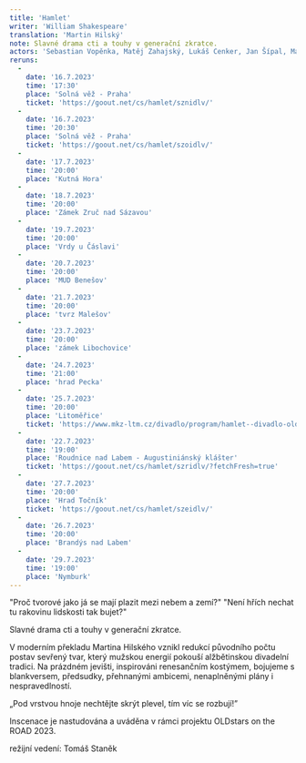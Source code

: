```yaml
---
title: 'Hamlet'
writer: 'William Shakespeare'
translation: 'Martin Hilský'
note: Slavné drama cti a touhy v generační zkratce.
actors: 'Sebastian Vopěnka, Matěj Zahajský, Lukáš Cenker, Jan Šípal, Matouš Košař a Cyril Janeček'
reruns:
  -
    date: '16.7.2023'
    time: '17:30'
    place: 'Solná věž - Praha'
    ticket: 'https://goout.net/cs/hamlet/sznidlv/'
  -  
    date: '16.7.2023'
    time: '20:30'
    place: 'Solná věž - Praha'
    ticket: 'https://goout.net/cs/hamlet/szoidlv/'
  -  
    date: '17.7.2023'
    time: '20:00'
    place: 'Kutná Hora'
  -
    date: '18.7.2023'
    time: '20:00'
    place: 'Zámek Zruč nad Sázavou' 
  -
    date: '19.7.2023'
    time: '20:00'
    place: 'Vrdy u Čáslavi'
  -
    date: '20.7.2023'
    time: '20:00'
    place: 'MUD Benešov'
  -
    date: '21.7.2023'
    time: '20:00'
    place: 'tvrz Malešov'
  -
    date: '23.7.2023'
    time: '20:00'
    place: 'zámek Libochovice'
  -
    date: '24.7.2023'
    time: '21:00'
    place: 'hrad Pecka'  
  -
    date: '25.7.2023'
    time: '20:00'
    place: 'Litoměřice'
    ticket: 'https://www.mkz-ltm.cz/divadlo/program/hamlet--divadlo-oldstars-5425.html?rez=17842'
  -
    date: '22.7.2023'
    time: '19:00'
    place: 'Roudnice nad Labem - Augustiniánský klášter'
    ticket: 'https://goout.net/cs/hamlet/szridlv/?fetchFresh=true'
  -  
    date: '27.7.2023'
    time: '20:00'
    place: 'Hrad Točník'
    ticket: 'https://goout.net/cs/hamlet/szeidlv/'
  -
    date: '26.7.2023'
    time: '20:00'
    place: 'Brandýs nad Labem'
  -
    date: '29.7.2023'
    time: '19:00'
    place: 'Nymburk'  
---
```

"Proč tvorové jako já se mají plazit mezi nebem a zemí?"
"Není hřích nechat tu rakovinu lidskosti tak bujet?"

Slavné drama cti a touhy v generační zkratce. 


V moderním překladu Martina Hilského vznikl redukcí původního počtu postav sevřený tvar, který mužskou energií pokouší alžbětinskou divadelní tradici. Na prázdném jevišti, inspirováni renesančním kostýmem, bojujeme s blankversem, předsudky, přehnanými ambicemi, nenaplněnými plány i nespravedlností.

„Pod vrstvou hnoje nechtějte skrýt plevel, tím víc se rozbují!”


Inscenace je nastudována a uváděna v rámci projektu OLDstars on the ROAD 2023.

režijní vedení: Tomáš Staněk
